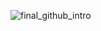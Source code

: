 ![final_github_intro](https://user-images.githubusercontent.com/26340308/211179264-bac9c653-85a5-4105-8635-3638d9cb14d8.png)
